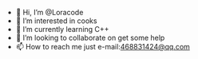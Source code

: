 - 👋 Hi, I’m @Loracode
- 👀 I’m interested in cooks
- 🌱 I’m currently learning C++
- 💞️ I’m looking to collaborate on get some help 
- 📫 How to reach me just e-mail:468831424@qq.com

<!---
Loracode/Loracode is a ✨ special ✨ repository because its `README.md` (this file) appears on your GitHub profile.
You can click the Preview link to take a look at your changes.
--->
